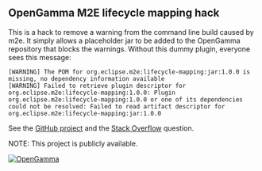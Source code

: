OpenGamma M2E lifecycle mapping hack
------------------------------------
This is a hack to remove a warning from the command line build caused by m2e.
It simply allows a placeholder jar to be added to the OpenGamma repository that blocks the warnings.
Without this dummy plugin, everyone sees this message:

```
[WARNING] The POM for org.eclipse.m2e:lifecycle-mapping:jar:1.0.0 is missing, no dependency information available
[WARNING] Failed to retrieve plugin descriptor for org.eclipse.m2e:lifecycle-mapping:1.0.0: Plugin org.eclipse.m2e:lifecycle-mapping:1.0.0 or one of its dependencies could not be resolved: Failed to read artifact descriptor for org.eclipse.m2e:lifecycle-mapping:jar:1.0.0
```

See the [GitHub project](https://github.com/mfriedenhagen/dummy-lifecycle-mapping-plugin)
and the [Stack Overflow](http://stackoverflow.com/questions/7905501/get-rid-of-pom-not-found-warning-for-org-eclipse-m2elifecycle-mapping/) question.

NOTE: This project is publicly available.

[![OpenGamma](http://developers.opengamma.com/res/display/default/chrome/masthead_logo.png "OpenGamma")](http://developers.opengamma.com)
